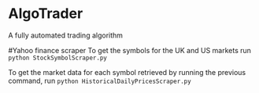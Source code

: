 # AlgoTrader
A fully automated trading algorithm


#Yahoo finance scraper
To get the symbols for the UK and US markets run `python StockSymbolScraper.py`

To get the market data for each symbol retrieved by running the previous command, run `python HistoricalDailyPricesScraper.py`
